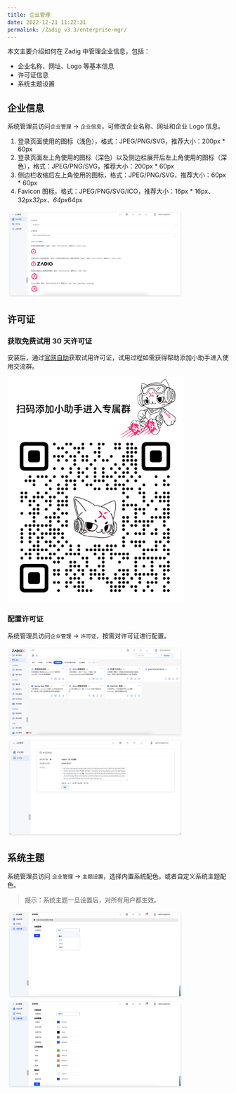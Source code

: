 ```yaml
---
title: 企业管理
date: 2022-12-21 11:22:31
permalink: /Zadig v3.3/enterprise-mgr/
---
```


本文主要介绍如何在 Zadig 中管理企业信息，包括：

- 企业名称、网址、Logo 等基本信息
- 许可证信息
- 系统主题设置

## 企业信息

系统管理员访问`企业管理` -> `企业信息`，可修改企业名称、网址和企业 Logo 信息。

1. 登录页面使用的图标（浅色），格式：JPEG/PNG/SVG，推荐大小：200px * 60px
2. 登录页面左上角使用的图标（深色）以及侧边栏展开后左上角使用的图标（深色），格式：JPEG/PNG/SVG，推荐大小：200px * 60px
3. 侧边栏收缩后左上角使用的图标，格式：JPEG/PNG/SVG，推荐大小：60px * 60px
4. Favicon 图标，格式：JPEG/PNG/SVG/ICO，推荐大小：16px * 16px、32px*32px、64px*64px

<img src="../../_images/enterprise_1_310.png" width="400">


## 许可证

### 获取免费试用 30 天许可证

安装后，通过[官网自助](https://koderover.com/getLicense)获取试用许可证，试用过程如需获得帮助添加小助手进入使用交流群。

<img src="../../_images/zadigx_help_qcode.png" width="400">

### 配置许可证

系统管理员访问`企业管理` -> `许可证`，按需对许可证进行配置。

<img src="../../_images/enterprise_0_220.png" width="400">
<img src="../../_images/enterprise_2.png" width="400">

## 系统主题

系统管理员访问 `企业管理` -> `主题设置`，选择内置系统配色，或者自定义系统主题配色。

> 提示：系统主题一旦设置后，对所有用户都生效。

<img src="../../_images/theme_config_330.png" width="400">
<img src="../../_images/theme_config_330_1.png" width="400">